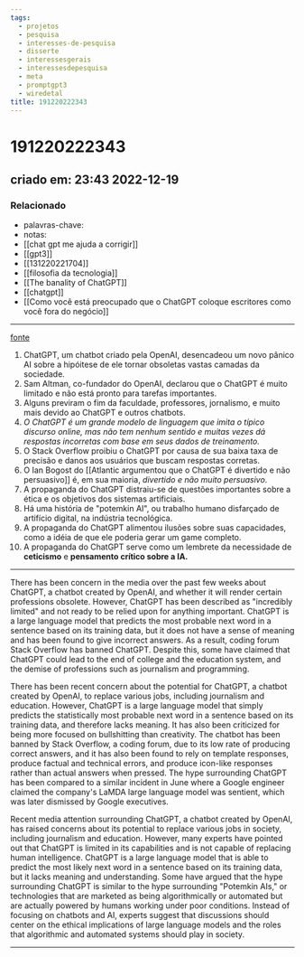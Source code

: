 ```yaml
---
tags:
  - projetos
  - pesquisa
  - interesses-de-pesquisa
  - disserte
  - interessesgerais
  - interessesdepesquisa
  - meta
  - promptgpt3
  - wiredetal
title: 191220222343
---
```

# 191220222343
## criado em: 23:43 2022-12-19

### Relacionado
- palavras-chave:    
- notas: 
- [[chat gpt me ajuda a corrigir]]
- [[gpt3]]
- [[131220221704]]
- [[filosofia da tecnologia]]
- [[The banality of ChatGPT]]
- [[chatgpt]]
- [[Como você está preocupado que o ChatGPT coloque escritores como você fora do negócio]]
---
[fonte](https://www.vice.com/en/article/bvmk9m/everybody-please-calm-down-about-chatgpt)
1.  ChatGPT, um chatbot criado pela OpenAI, desencadeou um novo pânico AI sobre a hipóitese de ele tornar obsoletas vastas camadas da sociedade.
2.  Sam Altman, co-fundador do OpenAI, declarou que o ChatGPT é muito limitado e não está pronto para tarefas importantes.
3.  Alguns previram o fim da faculdade, professores, jornalismo, e muito mais devido ao ChatGPT e outros chatbots.
4.  *O ChatGPT é um grande modelo de linguagem que imita o típico discurso online, mas não tem nenhum sentido e muitas vezes dá respostas incorretas com base em seus dados de treinamento.*
5.  O Stack Overflow proibiu o ChatGPT por causa de sua baixa taxa de precisão e danos aos usuários que buscam respostas corretas.
6.  O Ian Bogost do [[Atlantic argumentou que o ChatGPT é divertido e não persuasivo]] é, em sua maioria, *divertido e não muito persuasivo*. 
7.  A propaganda do ChatGPT distraiu-se de questões importantes sobre a ética e os objetivos dos sistemas artificiais.
8.  Há uma história de "potemkin AI", ou trabalho humano disfarçado de artifício digital, na indústria tecnológica.
9.  A propaganda do ChatGPT alimentou ilusões sobre suas capacidades, como a idéia de que ele poderia gerar um game completo.
10.  A propaganda do ChatGPT serve como um lembrete da necessidade de **ceticismo** e **pensamento crítico sobre a IA.**

---
There has been concern in the media over the past few weeks about ChatGPT, a chatbot created by OpenAI, and whether it will render certain professions obsolete. However, ChatGPT has been described as "incredibly limited" and not ready to be relied upon for anything important. ChatGPT is a large language model that predicts the most probable next word in a sentence based on its training data, but it does not have a sense of meaning and has been found to give incorrect answers. As a result, coding forum Stack Overflow has banned ChatGPT. Despite this, some have claimed that ChatGPT could lead to the end of college and the education system, and the demise of professions such as journalism and programming.

There has been recent concern about the potential for ChatGPT, a chatbot created by OpenAI, to replace various jobs, including journalism and education. However, ChatGPT is a large language model that simply predicts the statistically most probable next word in a sentence based on its training data, and therefore lacks meaning. It has also been criticized for being more focused on bullshitting than creativity. The chatbot has been banned by Stack Overflow, a coding forum, due to its low rate of producing correct answers, and it has also been found to rely on template responses, produce factual and technical errors, and produce icon-like responses rather than actual answers when pressed. The hype surrounding ChatGPT has been compared to a similar incident in June where a Google engineer claimed the company's LaMDA large language model was sentient, which was later dismissed by Google executives.

Recent media attention surrounding ChatGPT, a chatbot created by OpenAI, has raised concerns about its potential to replace various jobs in society, including journalism and education. However, many experts have pointed out that ChatGPT is limited in its capabilities and is not capable of replacing human intelligence. ChatGPT is a large language model that is able to predict the most likely next word in a sentence based on its training data, but it lacks meaning and understanding. Some have argued that the hype surrounding ChatGPT is similar to the hype surrounding "Potemkin AIs," or technologies that are marketed as being algorithmically or automated but are actually powered by humans working under poor conditions. Instead of focusing on chatbots and AI, experts suggest that discussions should center on the ethical implications of large language models and the roles that algorithmic and automated systems should play in society.

---